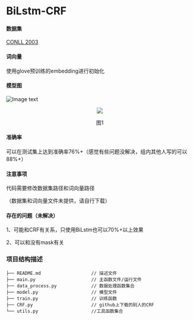 
# BiLstm-CRF
#### 数据集
[CONLL 2003](https://www.clips.uantwerpen.be/conll2003/ner/)

#### 词向量
使用glove预训练的embedding进行初始化

#### 模型图

![Image text](https://github.com/renhongjie/NLP_process/tree/main/images/BiLSTM&CRF.PNG)
<div align=center><img  src="https://github.com/renhongjie/NLP_process/blob/main/images/BiLSTM&CRF.PNG"/></div>
<p align="center">图1</p>

#### 准确率
可以在测试集上达到准确率76%+（感觉有些问题没解决，组内其他人写的可以88%+）
#### 注意事项
代码需要修改数据集路径和词向量路径

（数据集和词向量文件未提供，请自行下载）
#### 存在的问题（未解决）
1、可能和CRF有关系，只使用BiLstm也可以70%+以上效果

2、可以和没有mask有关


### 项目结构描述
```
├── README.md                   // 描述文件
├── main.py                     // 主函数文件/运行文件
├── data_process.py             // 数据处理函数集合
├── model.py                    // 模型文件
├── train.py                    // 训练函数            
├── CRF.py                      // github上下载的别人的CRF         
└── utils.py                    //工具函数集合
```